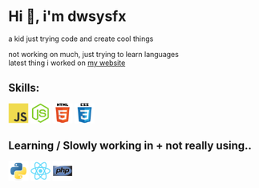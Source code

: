 # Hi 👋, i'm dwsysfx
a kid just trying code and create cool things<br>

not working on much, just trying to learn languages<br>
latest thing i worked on [my website](https://dwsysfx.ml/)

## Skills:
<img src="https://raw.githubusercontent.com/devicons/devicon/master/icons/javascript/javascript-original.svg" alt="css3" width="40" height="40"/> <img src="https://raw.githubusercontent.com/devicons/devicon/master/icons/nodejs/nodejs-original.svg" alt="css3" width="40" height="40"/> <img src="https://raw.githubusercontent.com/devicons/devicon/master/icons/html5/html5-original-wordmark.svg" alt="css3" width="40" height="40"/> <img src="https://raw.githubusercontent.com/devicons/devicon/master/icons/css3/css3-original-wordmark.svg" alt="css3" width="40" height="40"/>

## Learning / Slowly working in + not really using..
<img src="https://raw.githubusercontent.com/devicons/devicon/master/icons/python/python-original.svg" alt="css3" width="40" height="40"/> <img src="https://raw.githubusercontent.com/devicons/devicon/master/icons/react/react-original.svg" alt="css3" width="40" height="40"/> <img src="https://raw.githubusercontent.com/devicons/devicon/master/icons/php/php-original.svg" alt="css3" width="40" height="40"/>


